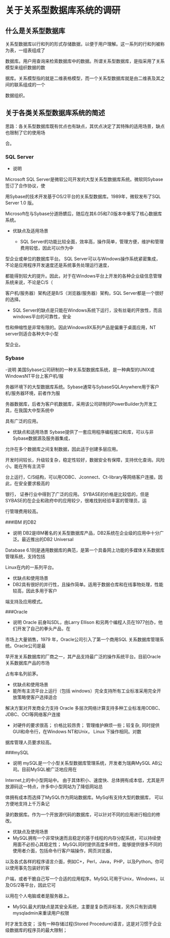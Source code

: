 # 关于关系型数据库系统的调研
##  什么是关系型数据库
关系型数据库以行和列的形式存储数据，以便于用户理解。这一系列的行和列被称为表，一组表组成了

数据库。用户用查询来检索数据库中的数据。所谓关系型数据库，是指采用了关系模型来组织数据的数

据库。关系模型指的就是二维表格模型，而一个关系型数据库就是由二维表及其之间的联系组成的一个

数据组织。
## 关于各类关系型数据库系统的简述
思路：各关系型数据库既有优点也有缺点，其优点决定了其特殊的适用场景，缺点也限制了它的使用场

合。
### SQL Server
- 说明

Microsoft SQL Server是微软公司开发的大型关系型数据库系统。微软同Sybase 签订了合作协议，使

用Sybase的技术开发基于OS/2平台的关系型数据库。1989年，微软发布了SQL Server 1.0 版。 

Microsoft在与Sybase分道扬镳后，随后在其6.05和7.0版本中重写了核心数据库系统。
- 优缺点及适用场景

  - SQL Server的功能比较全面，效率高，操作简单，管理方便，维护和管理费用较低，因此可以作为中

型企业或单位的数据库平台。
SQL Server可以与Windows操作系统紧密集成，不论是应用程序开发速度还是系统事务处理运行速度，

都能得到较大的提升。因此，对于在Windows平台上开发的各种企业级信息管理系统来说，不论是C/S（

客户机/服务器）架构还是B/S（浏览器/服务器）架构，SQL Server都是一个很好的选择。
 - SQL Server的缺点是只能在Windows系统下运行，没有丝毫的开放性，而且windows平台的可靠性，安全

性和伸缩性是非常有限的。因此Windows9X系列产品是偏重于桌面应用，NT server则适合各种大中小型

型企业。 

### Sybase
-说明 
美国Sybase公司研制的一种关系型数据库系统，是一种典型的UNIX或WindowsNT平台上客户机/服

务器环境下的大型数据库系统。Sybase通常与SybaseSQLAnywhere用于客户机/服务器环境，前者作为服

务器数据库，后者为客户机数据库，采用该公司研制的PowerBuilder为开发工具，在我国大中型系统中

具有广泛的应用。

- 优缺点和适用场景
Sybase提供了一套应用程序编程接口和库，可以与非Sybase数据源及服务器集成，

允许在多个数据库之间复制数据，因此适于创建多层应用。
 
开发时间较长，升级较复杂，稳定性较好，数据安全有保障，支持优化查询。风险小。能在所有主流平

台上运行，C/S结构，可以用ODBC、Jconnect、Ct-library等网络客户连接。因此，在安全要求极高的

银行， 证券行业中得到了广泛的应用。 
SYBASE的价格是比较低的，但是SYBASE的在企业和政府中的应用较少，很难找到经验丰富的管理员，运

行管理费用较高。


###IBM 的DB2
- 说明
DB2是IBM著名的关系型数据库产品，DB2系统在企业级的应用中十分广泛。最近推出的DB2 Universal 

Database 6.1则是通用数据库的典范，是第一个具备网上功能的多媒体关系数据库管理系统，支持包括

Linux在内的一系列平台。
- 优缺点和使用场景
 - DB2具有很好的并行性，且操作简单。适用于数据仓库和在线事物处理，性能较高，因此多用于客户

端支持及应用模式。
 
###Oracle
- 说明
Oracle 前身叫SDL，由Larry Ellison 和另两个编程人员在1977创办，他们开发了自己的拳头产品，在

市场上大量销售，1979 年，Oracle公司引入了第一个商用SQL 关系数据库管理系统。Oracle公司是最

早开发关系数据库的厂商之一，其产品支持最广泛的操作系统平台。目前Oracle关系数据库产品的市场

占有率名列前茅。
- 优缺点和使用场景
 - 能所有主流平台上运行（包括 windows）完全支持所有工业标准采用完全开放策略使客户选择适合

解决方案对开发商全力支持
Oracle 多层次网络计算支持多种工业标准用ODBC、JDBC、OCI等网络客户连接 
 - 对硬件的要求很高；
价格比较昂贵；
管理维护麻烦一些；较复杂, 同时提供GUI和命令行，在Windows NT和Unix， Linux 下操作相同。对数

据库管理人员要求较高。 

###mySQL
- 说明
mySQL是一个小型关系型数据库管理系统，开发者为瑞典MySQL AB公司。目前MySQL被广泛地应用在

Internet上的中小型网站中。
由于其体积小、速度快、总体拥有成本低，尤其是开放源码这一特点，许多中小型网站为了降低网站总

体拥有成本而选择了MySQL作为网站数据库。MySql有支持大型的数据库， 可以方便地支持上千万条记

录的数据库。作为一个开放源代码的数据库，可以针对不同的应用进行相应的修改。
- 优缺点及使用场景
 - MySQL拥有一个非常快速而且稳定的基于线程的内存分配系统，可以持续使用面不必担心其稳定性； 
MySQL同时提供高度多样性，能够提供很多不同的使用者介面，包括命令行客户端操作，网页浏览器，

以及各式各样的程序语言介面，例如C+，Perl，Java，PHP，以及Python。你可以使用事先包装好的客

户端，或者干脆自己写一个合适的应用程序。MySQL可用于Unix，Windows，以及OS/2等平台，因此它可

以用在个人电脑或者是服务器上。
 - MySQL最大的缺点是其安全系统，主要是复杂而非标准，另外只有到调用mysqladmin来重读用户权限

时才发生改变；
没有一种存储过程(Stored Procedure)语言，这是对习惯于企业级数据库的程序员的最大限制； 
